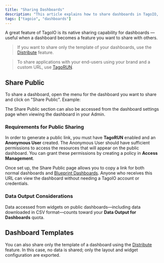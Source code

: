```yaml
---
title: "Sharing Dashboards"
description: "This article explains how to share dashboards in TagoIO, including how to open the Share Public option and where to access related sharing features."
tags: ["tagoio", "dashboards"]
---
```

A great feature of TagoIO is its native sharing capability for dashboards — useful when a dashboard becomes a feature you want to share with others.

> If you want to share only the template of your dashboards, use the [Distribute](blueprint-dashboard) feature.

> To share applications with your end-users using your brand and a custom URL, use [TagoRUN](../tagorun/).

## Share Public

To share a dashboard, open the menu for the dashboard you want to share and click on "Share Public". Example:

<!-- Image placeholder removed for build -->

The Share Public section can also be accessed from the dashboard settings page when viewing the dashboard in your Admin.

### Requirements for Public Sharing

In order to generate a public link, you must have **TagoRUN** enabled and an **Anonymous User** created. The Anonymous User should have sufficient permissions to access the resources that will appear on the public dashboard. You can grant these permissions by creating a policy in **Access Management**.

Once set up, the Share Public page allows you to copy a link for both normal dashboards and [Blueprint Dashboards](blueprint-dashboard). Anyone who receives this URL can view the dashboard without needing a TagoIO account or credentials.

### Data Output Considerations

Data accessed from widgets on public dashboards—including data downloaded in CSV format—counts toward your **Data Output for Dashboards** quota.

## Dashboard Templates

You can also share only the template of a dashboard using the [Distribute](blueprint-dashboard) feature. In this case, no data is shared; only the layout and widget configuration are exported.